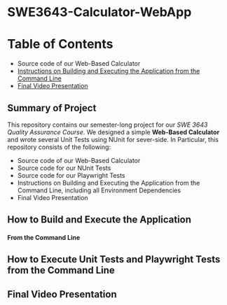 # SWE3643-Calculator-WebApp
# Table of Contents
- Source code of our Web-Based Calculator
- [Instructions on Building and Executing the Application from the Command Line](##how-to-build-and-execute-the-application)
- [Final Video Presentation](##final-video-presentation)
## Summary of Project
This repository contains our semester-long project for our *SWE 3643 Quality Assurance Course*. We designed a simple __Web-Based Calculator__ and wrote several Unit Tests using NUnit for sever-side. In Particular, this repository consists of the following:
* Source code of our Web-Based Calculator
* Source code for our NUnit Tests
* Source code for our Playwright Tests
* Instructions on Building and Executing the Application from the Command Line, including all Environment Dependencies
* Final Video Presentation
## How to Build and Execute the Application
#### From the Command Line
## How to Execute Unit Tests and Playwright Tests from the Command Line
## Final Video Presentation
